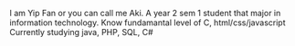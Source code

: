 I am Yip Fan or you can call me Aki. A year 2 sem 1 student that major in information technology.
Know fundamantal level of C, html/css/javascript
Currently studying java, PHP, SQL, C#
<!---
AkikazeFan/AkikazeFan is a ✨ special ✨ repository because its `README.md` (this file) appears on your GitHub profile.
You can click the Preview link to take a look at your changes.
--->
